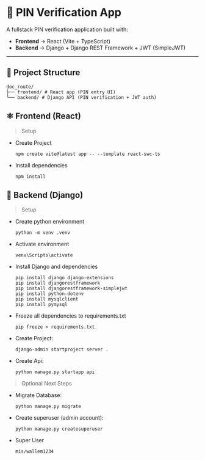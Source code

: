 # 🔐 PIN Verification App

A fullstack PIN verification application built with:

- **Frontend** → React (Vite + TypeScript)
- **Backend** → Django + Django REST Framework + JWT (SimpleJWT)

---

## 📂 Project Structure
```
doc_route/
├── frontend/ # React app (PIN entry UI)
└── backend/ # Django API (PIN verification + JWT auth)
```

## ⚛️ Frontend (React)
> Setup 
- Create Project
    ```
    npm create vite@latest app -- --template react-swc-ts
    ```
- Install dependencies
    ```
    npm install
    ```
## 🐍 Backend (Django)

> Setup
- Create python environment
    ```
    python -m venv .venv
    ```
- Activate environment
    ```
    venv\Scripts\activate
    ```
- Install Django and dependencies
    ```
    pip install django django-extensions
    pip install djangorestframework
    pip install djangorestframework-simplejwt
    pip install python-dotenv
    pip install mysqlclient
    pip install pymysql
    ```
- Freeze all dependencies to requirements.txt
    ```
    pip freeze > requirements.txt
    ```
- Create Project:
    ```
    django-admin startproject server .
    ```
- Create Api:
    ```
    python manage.py startapp api
    
> Optional Next Steps
- Migrate Database:
    ```
    python manage.py migrate
    ```
- Create superuser (admin account):
    ```
    python manage.py createsuperuser
    ```
- Super User
    ```
    mis/wallem1234
    ```